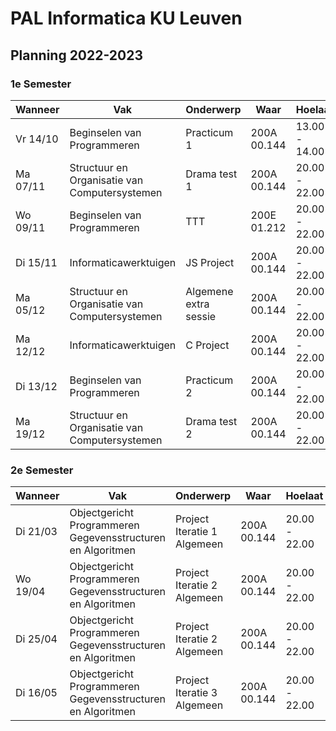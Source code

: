 # PAL Informatica KU Leuven

## Planning 2022-2023

### 1e Semester

| Wanneer  | Vak                                           | Onderwerp             | Waar        | Hoelaat       |
|----------|-----------------------------------------------|-----------------------|-------------|---------------|
| Vr 14/10 | Beginselen van Programmeren                   | Practicum 1           | 200A 00.144 | 13.00 - 14.00 |
| Ma 07/11 | Structuur en Organisatie van Computersystemen | Drama test 1          | 200A 00.144 | 20.00 - 22.00 |
| Wo 09/11 | Beginselen van Programmeren                   | TTT                   | 200E 01.212 | 20.00 - 22.00 |
| Di 15/11 | Informaticawerktuigen                         | JS Project            | 200A 00.144 | 20.00 - 22.00 |
| Ma 05/12 | Structuur en Organisatie van Computersystemen | Algemene extra sessie | 200A 00.144 | 20.00 - 22.00 |
| Ma 12/12 | Informaticawerktuigen                         | C Project             | 200A 00.144 | 20.00 - 22.00 |
| Di 13/12 | Beginselen van Programmeren                   | Practicum 2           | 200A 00.144 | 20.00 - 22.00 |
| Ma 19/12 | Structuur en Organisatie van Computersystemen | Drama test 2          | 200A 00.144 | 20.00 - 22.00 |

### 2e Semester

| Wanneer  | Vak                                                              | Onderwerp                        | Waar        | Hoelaat       |
|----------|------------------------------------------------------------------|----------------------------------|-------------|---------------|
| Di 21/03 | Objectgericht Programmeren <br> Gegevensstructuren en Algoritmen | Project Iteratie 1 <br> Algemeen | 200A 00.144 | 20.00 - 22.00 |
| Wo 19/04 | Objectgericht Programmeren <br> Gegevensstructuren en Algoritmen | Project Iteratie 2 <br> Algemeen | 200A 00.144 | 20.00 - 22.00 |
| Di 25/04 | Objectgericht Programmeren <br> Gegevensstructuren en Algoritmen | Project Iteratie 2 <br> Algemeen | 200A 00.144 | 20.00 - 22.00 |
| Di 16/05 | Objectgericht Programmeren <br> Gegevensstructuren en Algoritmen | Project Iteratie 3 <br> Algemeen | 200A 00.144 | 20.00 - 22.00 |